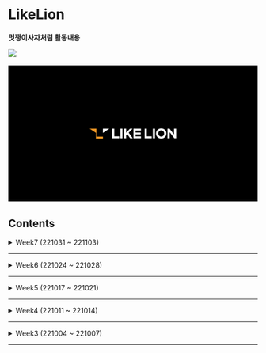 # LikeLion
**멋쟁이사자처럼 활동내용**

<img src="https://img.shields.io/badge/Java-007396?style=plastic&logo=java&logoColor=white"><br>

<img src="LIKELION_Image.png">

## Contents
<details>
<summary>Week7 (221031 ~ 221103)</summary>

## Week7 (221031 ~ 221103)
### 221031 (모의고사, Hospital 데이터 파싱)
- `Programmers_42840` : 모의고사
- **SpringBootCoreGuide** : Hospital 데이터 파싱

### 221101 (소수찾기, Hospital add, getCount, deleteAll, findById 구현)
- `Programmers_12921` : 소수찾기
- **SpringBootCoreGuide** : Hospital add, getCount, deleteAll, findById 구현

### 221102 (에라토스테네스의 체, Hospital 데이터 DB에 Insert하기, Controller로 데이터 불러와서 Web으로 리턴하기, Docker 빌드 및 SpringBoot 실행)
- SieveOfEratosthenes : 에라토스테네스의 체
- **SpringBootCoreGuide** : Hospital 데이터 DB에 Insert하기, Controller로 데이터 불러와서 Web으로 리턴하기, Docker 빌드 및 SpringBoot 실행

### 221103 ()
- 

</details>

---

<details>
<summary>Week6 (221024 ~ 221028)</summary>

## Week6 (221024 ~ 221028)
### 221024 (k번째 수, DataSource 인터페이스 적용, 익명클래스 도입, JdbcContext 분리, JdbcTemplate 사용)
- `KthNum_Programmers_42748` : K번째 수
- **LikeLion-gradle** . `dao` : DAO 복습(221021 내용)
- **Read-line-parser-gradle** . `dao` : DataSource 인터페이스, 익명클래스, JdbcContext, JdbcTemplate

### 221025 (Hash, Dao 총 복습)
- HashFunction, HashTableFunction : Hash 알고리즘 구현
- **Toby_Spring_Final** . `dao` : Dao 총 복습

### 221026 (Hash 충돌 방지, Spring boot 프로젝트 생성, @RestController, @RequestMapping, @GetMapping, @PathVariable)
- HashTableFunctionImprove : Hash 충돌 방지 구현
- **SpringBootCoreGuide** . `controller` : @RestController, @RequestMapping, @GetMapping, @PathVariable

### 221027 (Hash(완주하지 못한 선수), Git Fork하는 법, GET(@RequestParam), POST(@RequestBody), Put(@ResponseEntity), Swagger)
- `Programmers_42576` : Hash(완주하지 못한 선수)
- **SpringBootCoreGuide** . `controller` : GET(@RequestParam), POST(@RequestBody), Put(@ResponseEntity), Swagger

### 221028 (Hash(폰켓몬, 전화번호 목록), 로그 남기는 방법(@Slf4j, log.info), SpringBoot와 jdbcTemplate을 이용해 CRUD 구현)
- `Programmers_1845` : Hash(폰켓몬)
- `Programmers_42577` : Hash(전화번호 목록)
- **SpringBootCoreGuide** . `controller`
  - GetController : 로그 남기는 방법(@Slf4j, log.info)
- **SpringBootCoreGuide** . UserController, UserDao, User : SpringBoot와 jdbcTemplate을 이용해 CRUD 구현

</details>

---

<details>
<summary>Week5 (221017 ~ 221021)</summary>

## Week5 (221017 ~ 221021)
### 221017 (별찍기, 자바 DB 연동)
- RightTriangle : 직각삼각형 별찍기
- Pyramid : 피라미드 별찍기
- Rhombus : 마름모 별찍기
- **Read-line-parser-gradle** . `dao` : 자바 DB 연동

### 221018 (별찍기, 리펙토링 - 추상 클래스, Class 분리, 인터페이스 도입)
- SquareStar : 정사각형 별찍기
- RectangleStar : 직사각형 별찍기
- **Read-line-parser-gradle** . `dao` : 리펙토링 - 추상 클래스, Class 분리, 인터페이스 도입

### 221019 (Stack, 리펙토링 - Interface 도입 이해, Factory 적용, Spring 적용, deleteAll, getCount 추가)
- `stack` : Stack 구현
- **Read-line-parser-gradle** . `dao` : 리펙토링 - Factory 적용, Spring 적용

### 221020 (Stack, DAO 복습)
- **LikeLion-gradle** . `stack` : Stack 기능 및 테스트 추가 (isEmpty, peek)
- **LikeLion-gradle** . `dao` : DAO 복습(221019 내용)
- **Read-line-parser-gradle** . `dao` : deleteAll, getCount 메소드 및 테스트 추가, findById 예외처리, 테스트 코드에 @BeforeEach추가

### 221021 (괄호 풀기 알고리즘, 인터페이스를 활용한 코드 개선 - try/catch 중복 제거, jdbcContextWithStatementStrategy 사용)
- **LikeLion-gradle** . `stack`.`bracket : 괄호 풀기 알고리즘
- **LikeLion-gradle** . `dao` : DAO 복습(221020 내용)
- **Read-line-parser-gradle** . `dao` : StatementStrategy 인터페이스 생성, 인터페이스를 활용한 코드 개선(ex.jdbcContextWithStatementStrategy 사용)

</details>

---

<details>
<summary>Week4 (221011 ~ 221014)</summary>

## Week4 (221011 ~ 221014)
### 221011 (알고리즘, Docker, MySQL)
- Programmers_12931 : 자릿수 더하기

### 221012 (csv parser)
- `domain`<br>
  ◻ Hospital : 데이터를 저장할 클래스 정의
- `parser`<br>
  ◻ Parser : T를 리턴하는 parse 함수를 가지고 있는 interface (HospitalParser처럼 응용가능)<br>
  ◻ HospitalParser : 파일은 ,로 분리 후 0인덱스 값을 Hospital 형태로 리턴
- FileController : 각 줄을 읽어 T 형태로 리턴
- ParserMain : 서울시 병의원 위치 정보.csv를 가져와 사이즈와 id 출력

### 221013 (SelectionSort, .sql 형식으로 데이터 전처리)
- `bubblesort`<br>
  ◻ BubbleSort01 : 버블 정렬 알고리즘(앞에서부터 값 고정)
- LikeLion-gradle Repository : .sql 형식으로 데이터 전처리 후 MySQL에 불러오기

### 221014 (InsertionSort, 병원 데이터 DB 넣기)
- `insertionsort`<br>
  ◻ InsertionSort01 : 삽입 정렬 알고리즘(이중 for문 사용)<br>
  ◻ InsertionSort02 : 삽입 정렬 알고리즘(재귀 함수 사용)
- **Read-line-parser-gradle** . `line` : 병원 데이터 파싱하여 전처리 후, DB에 넣기

</details>

---

<details>
<summary>Week3 (221004 ~ 221007)</summary>

## Week3 (221004 ~ 221007)
### 221004 (Array)
- HelloWorld : Hello World 출력
- ArrayTest : 크기가 10인 배열 만들고 1~10 넣고 출력
- PrintChange, PrintChange2 : 거스름돈 문제
- `Even_Odd` : 홀수 짝수 문제
- `Even_Odd_1161` : 정수를 입력 받아 홀수 짝수 문제

### 221005 (Interface, List)
- `randomCalculator`<br>
  ◻ interface를 만들어 랜덤한 수<br>
  ◻ 특정한 수 생성 함수 만든 후 사칙연산(baseNum 이용한 생성자 추가)
- Calculator, CalculatorMain : 매개 변수 2개를 이용하여 사칙연산
- `Collection`<br>
  ◻ List를 이용하여 임의의 이름 출력<br>
  ◻ 5명의 정보(반, 이름, 깃주소) 출력

### 221006 (List, Set, Map)
- `Student_List` : List를 활용하여 학생이름 5명 출력
- SetExercise : Set 테스트
- `randomNumberSet` : 50개 랜덤한 수 생성 후 중복 제거
- `randomAlphabetSet` : 50개 랜덤한 알파벳 생성 후 중복 제거
- `MapTest`<br>
  ◻ Map에 이름과 깃주소를 넣고 출력<br>
  ◻ 깃주소를 하나 가져와서 알파벳별, 알파벳이 아닌 문자별 개수 출력<br>
  ◻ 문자열 알파벳 개수 출력
- `File`<br>
  ◻ 파일에서 읽어서 한글자, 두글자, n글자 출력<br>
  ◻ 파일목록 출력<br>
  ◻ 1줄, n줄 읽기

### 221007 (대용량파일 불러오기)
- `MiniProject` :  2021년 인구관련연간 자료를 활용하여 2021 서울에서 가장 많이 이사간 지역은 어디인지 알아내기<br>
  ◻ 파일 생성 및 작성<br>
  ◻ 모든 전입 전출 경우의 수, 특정 전출에 따른 모든 전입 경우의 수, 특정 전입 전출 경우의 수 출력<br>
  ◻ 히트맵을 위한 데이터 전처리 후 히트맵 그리기<br>
- ReadFile : 파일 읽어서 출력

</details>

---

